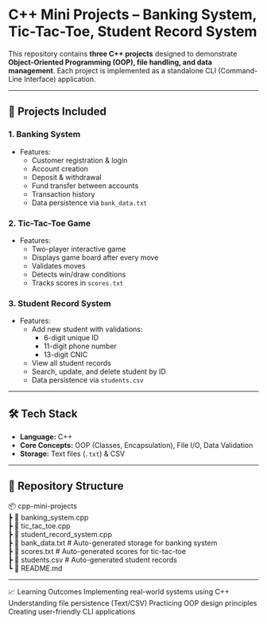 # C++ Mini Projects – Banking System, Tic-Tac-Toe, Student Record System

This repository contains **three C++ projects** designed to demonstrate **Object-Oriented Programming (OOP), file handling, and data management**. Each project is implemented as a standalone CLI (Command-Line Interface) application.

---

## 📌 Projects Included

### **1. Banking System**
- Features:
  - Customer registration & login
  - Account creation
  - Deposit & withdrawal
  - Fund transfer between accounts
  - Transaction history
  - Data persistence via `bank_data.txt`

### **2. Tic-Tac-Toe Game**
- Features:
  - Two-player interactive game
  - Displays game board after every move
  - Validates moves
  - Detects win/draw conditions
  - Tracks scores in `scores.txt`

### **3. Student Record System**
- Features:
  - Add new student with validations:
    - 6-digit unique ID
    - 11-digit phone number
    - 13-digit CNIC
  - View all student records
  - Search, update, and delete student by ID
  - Data persistence via `students.csv`

---

## 🛠️ Tech Stack
- **Language:** C++
- **Core Concepts:** OOP (Classes, Encapsulation), File I/O, Data Validation
- **Storage:** Text files (`.txt`) & CSV

---

## 📂 Repository Structure
📦 cpp-mini-projects<br>
┣ 📜 banking_system.cpp<br>
┣ 📜 tic_tac_toe.cpp<br>
┣ 📜 student_record_system.cpp<br>
┣ 📜 bank_data.txt # Auto-generated storage for banking system<br>
┣ 📜 scores.txt # Auto-generated scores for tic-tac-toe<br>
┣ 📜 students.csv # Auto-generated student records<br>
┗ 📜 README.md

---

📈 Learning Outcomes
Implementing real-world systems using C++
Understanding file persistence (Text/CSV)
Practicing OOP design principles
Creating user-friendly CLI applications
